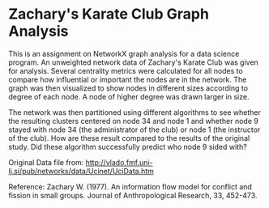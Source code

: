 # Zachary's Karate Club Graph Analysis

This is an assignment on NetworkX graph analysis for a data science program.  An unweighted network data of Zachary's Karate Club was given for analysis.  Several centrality metrics were calculated for all nodes to compare how influential or important the nodes are in the network.  The graph was then visualized to show nodes in different sizes according to degree of each node.  A node of higher degree was drawn larger in size.

The network was then partitioned using different algorithms to see whether the resulting clusters centered on node 34 and node 1 and whether node 9 stayed with node 34 (the administrator of the club) or node 1 (the instructor of the club).  How are these result compared to the results of the original study. Did these algorithm successfully predict who node 9 sided with?

Original Data file from:
http://vlado.fmf.uni-lj.si/pub/networks/data/Ucinet/UciData.htm

Reference:
Zachary W. (1977).
An information flow model for conflict and fission in small groups.
Journal of Anthropological Research, 33, 452-473.
